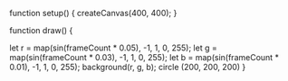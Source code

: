 function setup() {
  createCanvas(400, 400);
}

function draw() {
  
  let r = map(sin(frameCount * 0.05), -1, 1, 0, 255);
  let g = map(sin(frameCount * 0.03), -1, 1, 0, 255);
  let b = map(sin(frameCount * 0.01), -1, 1, 0, 255);
  background(r, g, b);
  circle (200, 200, 200) 
}
